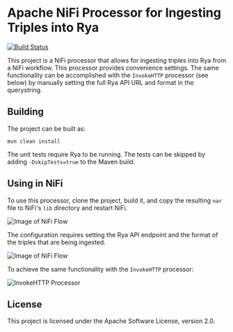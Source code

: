 # Apache NiFi Processor for Ingesting Triples into Rya

[![Build Status](https://travis-ci.org/mtnfog/rya-ingest-nifi-processor.svg?branch=master)](https://travis-ci.org/mtnfog/rya-ingest-nifi-processor)

This project is a NiFi processor that allows for ingesting triples into Rya from a NiFi workflow. This processor provides convenience settings. The same functionality can be accomplished with the `InvokeHTTP` processor (see below) by manually setting the full Rya API URL and format in the querystring.

## Building

The project can be built as:

`mvn clean install`

The unit tests require Rya to be running. The tests can be skipped by adding `-DskipTests=true` to the Maven build.

## Using in NiFi

To use this processor, clone the project, build it, and copy the resulting `nar` file to NiFi's `lib` directory and restart NiFi.

![Image of NiFi Flow](https://github.com/mtnfog/rya-ingest-nifi-processor/blob/master/images/nifi-flow.png)

The configuration requires setting the Rya API endpoint and the format of the triples that are being ingested.

![Image of NiFi Flow](https://github.com/mtnfog/rya-ingest-nifi-processor/blob/master/images/nifi-configure.png)

To achieve the same functionality with the `InvokeHTTP` processor:

![InvokeHTTP Processor](https://github.com/mtnfog/rya-ingest-nifi-processor/blob/master/images/nifi-invokehttp.png)

## License

This project is licensed under the Apache Software License, version 2.0.
